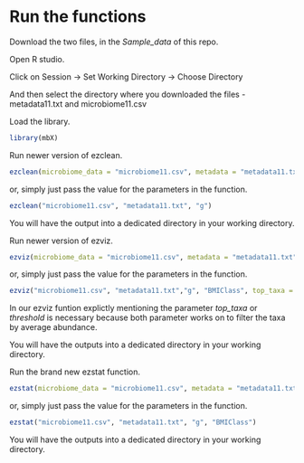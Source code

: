 
# Run the functions 

Download the two files, in the *Sample_data* of this repo.

Open R studio.

Click on Session → Set Working Directory → Choose Directory

And then select the directory where you downloaded the files - metadata11.txt and microbiome11.csv

Load the library.

```r
library(mbX)
```

Run newer version of ezclean.

```r
ezclean(microbiome_data = "microbiome11.csv", metadata = "metadata11.txt", level = "g")
```
or, simply just pass the value for the parameters in the function. 

```r
ezclean("microbiome11.csv", "metadata11.txt", "g")
```
You will have the output into a dedicated directory in your working directory.

Run newer version of ezviz.

```r
ezviz(microbiome_data = "microbiome11.csv", metadata = "metadata11.txt", level = "g", selected_metadata = "BMIClass", top_taxa = 10, flip = "True")
```

or, simply just pass the value for the parameters in the function. 

```r
ezviz("microbiome11.csv", "metadata11.txt","g", "BMIClass", top_taxa = 10, flip = "True")
```

In our ezviz funtion explictly mentioning the parameter *top_taxa* or *threshold* is necessary because both parameter works on to filter the taxa by average abundance. 


You will have the outputs into a dedicated directory in your working directory.

Run the brand new ezstat function.

```r
ezstat(microbiome_data = "microbiome11.csv", metadata = "metadata11.txt", level = "g", selected_metadata = "BMIClass")
```

or, simply just pass the value for the parameters in the function. 

```r
ezstat("microbiome11.csv", "metadata11.txt", "g", "BMIClass")
```
You will have the outputs into a dedicated directory in your working directory.
